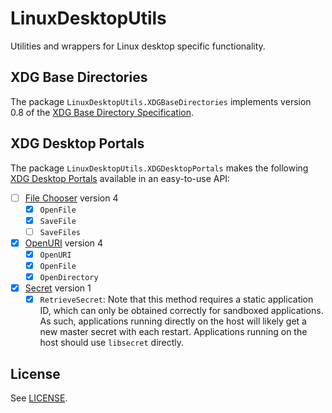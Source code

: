 # LinuxDesktopUtils

Utilities and wrappers for Linux desktop specific functionality.

## XDG Base Directories

The package `LinuxDesktopUtils.XDGBaseDirectories` implements version 0.8 of the [XDG Base Directory Specification](https://specifications.freedesktop.org/basedir-spec/basedir-spec-latest.html).

## XDG Desktop Portals

The package `LinuxDesktopUtils.XDGDesktopPortals` makes the following [XDG Desktop Portals](https://flatpak.github.io/xdg-desktop-portal/docs/api-reference.html) available in an easy-to-use API:

- [ ] [File Chooser](https://flatpak.github.io/xdg-desktop-portal/docs/doc-org.freedesktop.portal.FileChooser.html) version 4
    - [x] `OpenFile`
    - [x] `SaveFile`
    - [ ] `SaveFiles`
- [x] [OpenURI](https://flatpak.github.io/xdg-desktop-portal/docs/doc-org.freedesktop.portal.OpenURI.html) version 4
    - [x] `OpenURI`
    - [x] `OpenFile`
    - [x] `OpenDirectory`
- [x] [Secret](https://flatpak.github.io/xdg-desktop-portal/docs/doc-org.freedesktop.portal.Secret.html) version 1
    - [x] `RetrieveSecret`: Note that this method requires a static application ID, which can only be obtained correctly for sandboxed applications. As such, applications running directly on the host will likely get a new master secret with each restart. Applications running on the host should use `libsecret` directly.

## License

See [LICENSE](./LICENSE).

